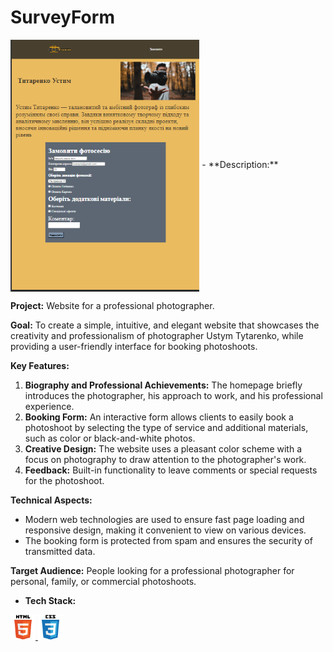 # SurveyForm
<img src="https://github.com/OleksandrHub/SurveyForm/blob/main/pr-1.PNG?raw=true" alt="project screen" width="60%" align="center">
- **Description:**

**Project:** Website for a professional photographer.

**Goal:** To create a simple, intuitive, and elegant website that showcases the creativity and professionalism of photographer Ustym Tytarenko, while providing a user-friendly interface for booking photoshoots.

**Key Features:**
1. **Biography and Professional Achievements:** The homepage briefly introduces the photographer, his approach to work, and his professional experience.
2. **Booking Form:** An interactive form allows clients to easily book a photoshoot by selecting the type of service and additional materials, such as color or black-and-white photos.
3. **Creative Design:** The website uses a pleasant color scheme with a focus on photography to draw attention to the photographer's work.
4. **Feedback:** Built-in functionality to leave comments or special requests for the photoshoot.

**Technical Aspects:**
- Modern web technologies are used to ensure fast page loading and responsive design, making it convenient to view on various devices.
- The booking form is protected from spam and ensures the security of transmitted data.

**Target Audience:** People looking for a professional photographer for personal, family, or commercial photoshoots.
 
- **Tech Stack:**
<p align="left"> 
  <a href="https://www.w3.org/html/" target="_blank" rel="noreferrer"> 
    <img src="https://raw.githubusercontent.com/devicons/devicon/master/icons/html5/html5-original-wordmark.svg" alt="html5" width="40" height="40"/> 
  </a> 
  <a href="https://www.w3schools.com/css/" target="_blank" rel="noreferrer"> 
    <img src="https://raw.githubusercontent.com/devicons/devicon/master/icons/css3/css3-original-wordmark.svg" alt="css3" width="40" height="40"/> 
  </a> 
</p>
